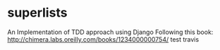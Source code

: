 # superlists

An Implementation of TDD approach using Django 
Following this book: http://chimera.labs.oreilly.com/books/1234000000754/
test travis
